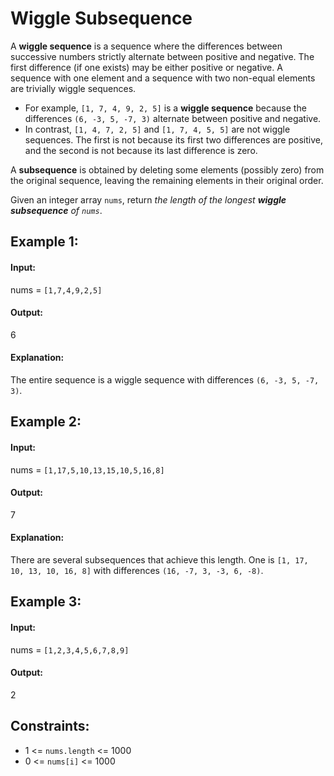 # Wiggle Subsequence

A **wiggle sequence** is a sequence where the differences between successive numbers strictly alternate between positive and negative. The first difference (if one exists) may be either positive or negative. A sequence with one element and a sequence with two non-equal elements are trivially wiggle sequences.

- For example, `[1, 7, 4, 9, 2, 5]` is a **wiggle sequence** because the differences `(6, -3, 5, -7, 3)` alternate between positive and negative.
- In contrast, `[1, 4, 7, 2, 5]` and `[1, 7, 4, 5, 5]` are not wiggle sequences. The first is not because its first two differences are positive, and the second is not because its last difference is zero.

A **subsequence** is obtained by deleting some elements (possibly zero) from the original sequence, leaving the remaining elements in their original order.

Given an integer array `nums`, return *the length of the longest **wiggle subsequence** of `nums`*.

 

## Example 1:

#### Input: 

nums = `[1,7,4,9,2,5]`

#### Output: 

6

#### Explanation: 

The entire sequence is a wiggle sequence with differences `(6, -3, 5, -7, 3)`.



## Example 2:

#### Input: 

nums = `[1,17,5,10,13,15,10,5,16,8]`

#### Output: 

7

#### Explanation: 
There are several subsequences that achieve this length.
One is `[1, 17, 10, 13, 10, 16, 8]` with differences `(16, -7, 3, -3, 6, -8)`.



## Example 3:

#### Input: 

nums = `[1,2,3,4,5,6,7,8,9]`

#### Output: 

2
 


## Constraints:
- 1 <= `nums.length` <= 1000
- 0 <= `nums[i]` <= 1000
